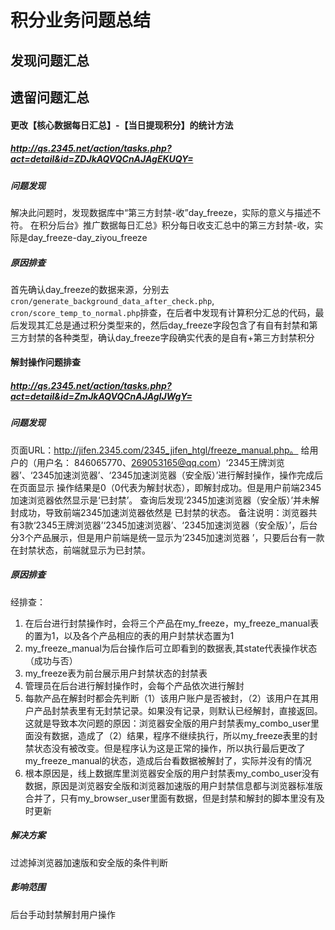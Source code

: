 # 积分业务问题总结
## 发现问题汇总
## 遗留问题汇总
#### 更改【核心数据每日汇总】-【当日提现积分】的统计方法
##### http://qs.2345.net/action/tasks.php?act=detail&id=ZDJkAQVQCnAJAgEKUQY=
##### 问题发现
解决此问题时，发现数据库中“第三方封禁-收”day_freeze，实际的意义与描述不符。
在积分后台》推广数据每日汇总》积分每日收支汇总中的第三方封禁-收，实际是day_freeze-day_ziyou_freeze
##### 原因排查
首先确认day_freeze的数据来源，分别去`cron/generate_background_data_after_check.php`,
`cron/score_temp_to_normal.php`排查，在后者中发现有计算积分汇总的代码，最后发现其汇总是通过积分类型来的，然后day_freeze字段包含了有自有封禁和第三方封禁的各种类型，确认day_freeze字段确实代表的是自有+第三方封禁积分

#### 解封操作问题排查
##### http://qs.2345.net/action/tasks.php?act=detail&id=ZmJkAQVQCnAJAgIJWgY=
##### 问题发现
页面URL：http://jifen.2345.com/2345_jifen_htgl/freeze_manual.php。
给用户的（用户名： 846065770、269053165@qq.com）‘2345王牌浏览器’、‘2345加速浏览器’、‘2345加速浏览器（安全版）’进行解封操作，操作完成后在页面显示 操作结果是0（0代表为解封状态），即解封成功。但是用户前端2345加速浏览器依然显示是‘已封禁’。
查询后发现‘2345加速浏览器（安全版）’并未解封成功，导致前端2345加速浏览器依然是 已封禁的状态。
备注说明：浏览器共有3款‘2345王牌浏览器’‘2345加速浏览器’、‘2345加速浏览器（安全版）’，后台分3个产品展示，但是用户前端是统一显示为‘2345加速浏览器 ’，只要后台有一款在封禁状态，前端就显示为已封禁。
##### 原因排查
经排查：
1. 在后台进行封禁操作时，会将三个产品在my_freeze，my_freeze_manual表的置为1，以及各个产品相应的表的用户封禁状态置为1
2. my_freeze_manual为后台操作后可立即看到的数据表,其state代表操作状态（成功与否）
3. my_freeze表为前台展示用户封禁状态的封禁表
4. 管理员在后台进行解封操作时，会每个产品依次进行解封
5. 每款产品在解封时都会先判断（1）该用户账户是否被封，（2）该用户在其用户产品封禁表里有无封禁记录。如果没有记录，则默认已经解封，直接返回。这就是导致本次问题的原因：浏览器安全版的用户封禁表my_combo_user里面没有数据，造成了（2）结果，程序不继续执行，所以my_freeze表里的封禁状态没有被改变。但是程序认为这是正常的操作，所以执行最后更改了my_freeze_manual的状态，造成后台看数据被解封了，实际并没有的情况
6. 根本原因是，线上数据库里浏览器安全版的用户封禁表my_combo_user没有数据，原因是浏览器安全版和浏览器加速版的用户封禁信息都与浏览器标准版合并了，只有my_browser_user里面有数据，但是封禁和解封的脚本里没有及时更新

##### 解决方案
过滤掉浏览器加速版和安全版的条件判断
##### 影响范围
后台手动封禁解封用户操作